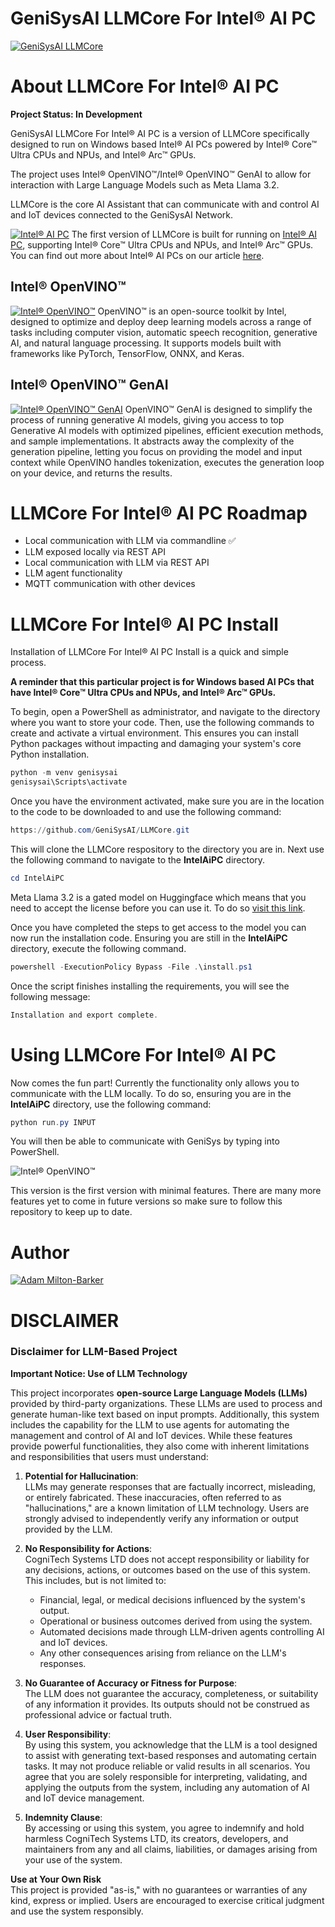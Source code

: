 # GeniSysAI LLMCore For Intel® AI PC
[![GeniSysAI LLMCore](../assets/img/genisys-ai-banner.jpg)](https://github.com/GeniSysAI/LLMCore)

# About LLMCore For Intel® AI PC
**Project Status: In Development** 

GeniSysAI LLMCore For Intel® AI PC is a version of LLMCore specifically designed to run on Windows based Intel® AI PCs powered by Intel® Core™ Ultra CPUs and NPUs, and Intel® Arc™ GPUs.

The project uses Intel® OpenVINO™/Intel® OpenVINO™ GenAI to allow for interaction with Large Language Models such as Meta Llama 3.2. 

LLMCore is the core AI Assistant that can communicate with and control AI and IoT devices connected to the GeniSysAI Network.

[![Intel® AI PC](assets/img/intel-core-ultra.webp)](https://www.intel.co.uk/content/www/uk/en/products/docs/processors/core-ultra/ai-pc.html)
The first version of LLMCore is built for running on [Intel® AI PC](https://www.cognitech.systems/blog/artificial-intelligence/ai-pcs/entry/intel-ai-pc-dev-kit-web-nn-llama-3-2 "Intel® AI PC"), supporting Intel® Core™ Ultra CPUs and NPUs, and Intel® Arc™ GPUs. You can find out more about Intel® AI PCs on our article [here](https://www.cognitech.systems/blog/artificial-intelligence/ai-pcs/entry/intel-ai-pc-dev-kit-web-nn-llama-3-2 "Intel® AI PC Development Kit").

## Intel® OpenVINO™
[![Intel® OpenVINO™](assets/img/intel-openvino.webp)](https://github.com/openvinotoolkit/openvino)
OpenVINO™ is an open-source toolkit by Intel, designed to optimize and deploy deep learning models across a range of tasks including computer vision, automatic speech recognition, generative AI, and natural language processing. It supports models built with frameworks like PyTorch, TensorFlow, ONNX, and Keras. 

## Intel® OpenVINO™ GenAI
[![Intel® OpenVINO™ GenAI](assets/img/intel-openvino-genai.webp)](https://github.com/openvinotoolkit/openvino.genai)
OpenVINO™ GenAI is designed to simplify the process of running generative AI models, giving you access to top Generative AI models with optimized pipelines, efficient execution methods, and sample implementations. It abstracts away the complexity of the generation pipeline, letting you focus on providing the model and input context while OpenVINO handles tokenization, executes the generation loop on your device, and returns the results. 

# LLMCore For Intel® AI PC Roadmap

- Local communication with LLM via commandline ✅
- LLM exposed locally via REST API 
- Local communication with LLM via REST API
- LLM agent functionality
- MQTT communication with other devices

# LLMCore For Intel® AI PC Install

Installation of LLMCore For Intel® AI PC Install is a quick and simple process. 

**A reminder that this particular project is for Windows based AI PCs that have Intel® Core™ Ultra CPUs and NPUs, and Intel® Arc™ GPUs.** 

To begin, open a PowerShell as administrator, and navigate to the directory where you want to store your code. Then, use the following commands to create and activate a virtual environment. This ensures you can install Python packages without impacting and damaging your system's core Python installation.

``` powershell 
python -m venv genisysai 
genisysai\Scripts\activate 
```
Once you have the environment activated, make sure you are in the location to the code to be downloaded to and use the following command:

``` powershell 
https://github.com/GeniSysAI/LLMCore.git
```
This will clone the LLMCore respository to the directory you are in. Next use the following command to navigate to the **IntelAiPC** directory.

``` powershell 
cd IntelAiPC
```
Meta Llama 3.2 is a gated model on Huggingface which means that you need to accept the license before you can use it. To do so [visit this link](https://huggingface.co/meta-llama/Llama-3.2-3B-Instruct). 

Once you have completed the steps to get access to the model you can now run the installation code. Ensuring you are still in the **IntelAiPC** directory, execute the following command.

``` powershell 
powershell -ExecutionPolicy Bypass -File .\install.ps1    
```
Once the script finishes installing the requirements, you will see the following message:

``` powershell 
Installation and export complete.
```
# Using LLMCore For Intel® AI PC

Now comes the fun part! Currently the functionality only allows you to communicate with the LLM locally. To do so, ensuring you are in the **IntelAiPC** directory, use the following command:

``` powershell 
python run.py INPUT
```
You will then be able to communicate with GeniSys by typing into PowerShell.

![Intel® OpenVINO™](assets/img/genisys-conversation.jpg)

This version is the first version with minimal features. There are many more features yet to come in future versions so make sure to follow this repository to keep up to date. 

# Author
[![Adam Milton-Barker](../assets/img/adam-milton-barker.png)](https://www.adammiltonbarker.com)


# DISCLAIMER

### Disclaimer for LLM-Based Project

**Important Notice: Use of LLM Technology**

This project incorporates **open-source Large Language Models (LLMs)** provided by third-party organizations. These LLMs are used to process and generate human-like text based on input prompts. Additionally, this system includes the capability for the LLM to use agents for automating the management and control of AI and IoT devices. While these features provide powerful functionalities, they also come with inherent limitations and responsibilities that users must understand:

1. **Potential for Hallucination**:  
   LLMs may generate responses that are factually incorrect, misleading, or entirely fabricated. These inaccuracies, often referred to as "hallucinations," are a known limitation of LLM technology. Users are strongly advised to independently verify any information or output provided by the LLM.

2. **No Responsibility for Actions**:  
   CogniTech Systems LTD does not accept responsibility or liability for any decisions, actions, or outcomes based on the use of this system. This includes, but is not limited to:  
   - Financial, legal, or medical decisions influenced by the system's output.  
   - Operational or business outcomes derived from using the system.  
   - Automated decisions made through LLM-driven agents controlling AI and IoT devices.  
   - Any other consequences arising from reliance on the LLM's responses.

3. **No Guarantee of Accuracy or Fitness for Purpose**:  
   The LLM does not guarantee the accuracy, completeness, or suitability of any information it provides. Its outputs should not be construed as professional advice or factual truth.

4. **User Responsibility**:  
   By using this system, you acknowledge that the LLM is a tool designed to assist with generating text-based responses and automating certain tasks. It may not produce reliable or valid results in all scenarios. You agree that you are solely responsible for interpreting, validating, and applying the outputs from the system, including any automation of AI and IoT device management.

5. **Indemnity Clause**:  
   By accessing or using this system, you agree to indemnify and hold harmless CogniTech Systems LTD, its creators, developers, and maintainers from any and all claims, liabilities, or damages arising from your use of the system.

**Use at Your Own Risk**  
This project is provided "as-is," with no guarantees or warranties of any kind, express or implied. Users are encouraged to exercise critical judgment and use the system responsibly.
